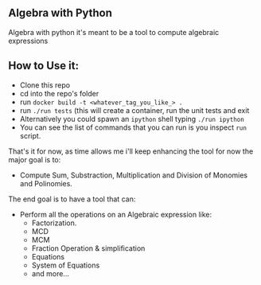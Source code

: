 ## Algebra with Python

Algebra with python it's meant to be a tool to compute algebraic expressions

## How to Use it:

- Clone this repo
- cd into the repo's folder
- run `docker build -t <whatever_tag_you_like_> .`
- run `./run tests` (this will create a container, run the unit tests and exit
- Alternatively you could spawn an `ipython` shell typing `./run ipython`
- You can see the list of commands that you can run is you inspect `run` script.

That's it for now, as time allows me i'll keep enhancing the tool for now the major goal is to:

- Compute Sum, Substraction, Multiplication and Division of Monomies and Polinomies.

The end goal is to have a tool that can:

- Perform all the operations on an Algebraic expression like:
  - Factorization.
  - MCD
  - MCM
  - Fraction Operation & simplification
  - Equations
  - System of Equations
  - and more...
